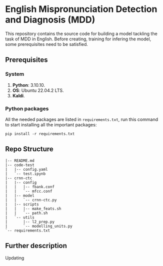 # English Mispronunciation Detection and Diagnosis (MDD)
This repository contains the source code for building a model tackling the task of MDD in English. Before creating, training for infering the model, some prerequisites need to be satisfied.
## Prerequisites
### System
1. **Python**: 3.10.10.
2. **OS**:  Ubuntu 22.04.2 LTS.
3. **Kaldi**.

### Python packages
All the needed packages are listed in `requirements.txt`, run this command to start installing all the important packages:
```
pip install -r requirements.txt
```

## Repo Structure
```
|-- README.md
|-- code-test
|   |-- config.yaml
|   `-- test.ipynb
|-- crnn-ctc
|   |-- config
|   |   |-- fbank.conf
|   |   `-- mfcc.conf
|   |-- model
|   |   `-- crnn-ctc.py
|   |-- scripts
|   |   |-- make_feats.sh
|   |   `-- path.sh
|   `-- utils
|       |-- l2_prep.py
|       `-- modelling_units.py
`-- requirements.txt
```

## Further description
Updating
